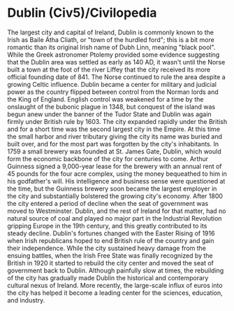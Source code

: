 # Dublin (Civ5)/Civilopedia

The largest city and capital of Ireland, Dublin is commonly known to the Irish as Baile Átha Cliath, or "town of the hurdled ford"; this is a bit more romantic than its original Irish name of Dubh Linn, meaning "black pool". While the Greek astronomer Ptolemy provided some evidence suggesting that the Dublin area was settled as early as 140 AD, it wasn't until the Norse built a town at the foot of the river Liffey that the city received its more official founding date of 841. The Norse continued to rule the area despite a growing Celtic influence.
Dublin became a center for military and judicial power as the country flipped between control from the Norman lords and the King of England. English control was weakened for a time by the onslaught of the bubonic plague in 1348, but conquest of the island was begun anew under the banner of the Tudor State and Dublin was again firmly under British rule by 1603. The city expanded rapidly under the British and for a short time was the second largest city in the Empire. At this time the small harbor and river tributary giving the city its name was buried and built over, and for the most part was forgotten by the city's inhabitants.
In 1759 a small brewery was founded at St. James Gate, Dublin, which would form the economic backbone of the city for centuries to come. Arthur Guinness signed a 9,000-year lease for the brewery with an annual rent of 45 pounds for the four acre complex, using the money bequeathed to him in his godfather's will. His intelligence and business sense were questioned at the time, but the Guinness brewery soon became the largest employer in the city and substantially bolstered the growing city's economy.
After 1800 the city entered a period of decline when the seat of government was moved to Westminster. Dublin, and the rest of Ireland for that matter, had no natural source of coal and played no major part in the Industrial Revolution gripping Europe in the 19th century, and this greatly contributed to its steady decline.
Dublin's fortunes changed with the Easter Rising of 1916 when Irish republicans hoped to end British rule of the country and gain their independence. While the city sustained heavy damage from the ensuing battles, when the Irish Free State was finally recognized by the British in 1920 it started to rebuild the city center and moved the seat of government back to Dublin. Although painfully slow at times, the rebuilding of the city has gradually made Dublin the historical and contemporary cultural nexus of Ireland. More recently, the large-scale influx of euros into the city has helped it become a leading center for the sciences, education, and industry.